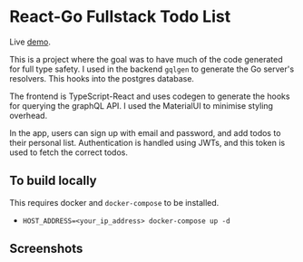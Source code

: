 React-Go Fullstack Todo List
===

Live [demo](http://178.62.77.236:3000/).

This is a project where the goal was to have much of the code generated for full type safety. I used in the backend `gqlgen` to generate the Go server's resolvers. This hooks into the postgres database. 

The frontend is TypeScript-React and uses codegen to generate the hooks for querying the graphQL API. I used the MaterialUI to minimise styling overhead.

In the app, users can sign up with email and password, and add todos to their personal list. Authentication is handled using JWTs, and this token is used to fetch the correct todos. 

To build locally
--

This requires docker and `docker-compose` to be installed.

  - `HOST_ADDRESS=<your_ip_address> docker-compose up -d`
   
Screenshots
--
